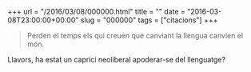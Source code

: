 +++
url = "/2016/03/08/000000.html"
title = ""
date = "2016-03-08T23:00:00+00:00"
slug = "000000"
tags = ["citacions"]
+++

> Perden el temps els qui creuen que canviant la llengua canvien el món. 

Llavors, ha estat un caprici neoliberal apoderar-se del llenguatge?

